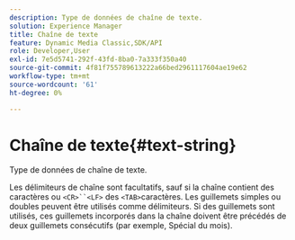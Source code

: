 ```yaml
---
description: Type de données de chaîne de texte.
solution: Experience Manager
title: Chaîne de texte
feature: Dynamic Media Classic,SDK/API
role: Developer,User
exl-id: 7e5d5741-292f-43fd-8ba0-7a333f350a40
source-git-commit: 4f81f755789613222a66bed2961117604ae19e62
workflow-type: tm+mt
source-wordcount: '61'
ht-degree: 0%

---
```


# Chaîne de texte{#text-string}

Type de données de chaîne de texte.

Les délimiteurs de chaîne sont facultatifs, sauf si la chaîne contient des caractères ou `<CR>``<LF>` des `<TAB>`caractères. Les guillemets simples ou doubles peuvent être utilisés comme délimiteurs. Si des guillemets sont utilisés, ces guillemets incorporés dans la chaîne doivent être précédés de deux guillemets consécutifs (par exemple, Spécial du mois).
